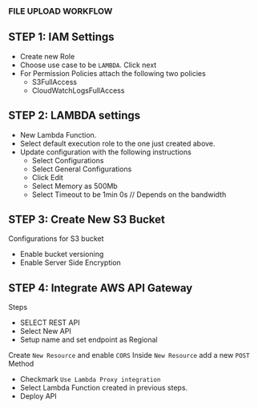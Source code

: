 ### FILE UPLOAD WORKFLOW

## STEP 1: IAM Settings

- Create new Role
- Choose use case to be `LAMBDA`. Click next
- For Permission Policies attach the following two policies
  - S3FullAccess
  - CloudWatchLogsFullAccess

## STEP 2: LAMBDA settings

- New Lambda Function.
- Select default execution role to the one just created above.
- Update configuration with the following instructions
  - Select Configurations
  - Select General Configurations
  - Click Edit
  - Select Memory as 500Mb
  - Select Timeout to be 1min 0s // Depends on the bandwidth

## STEP 3: Create New S3 Bucket

Configurations for S3 bucket

- Enable bucket versioning
- Enable Server Side Encryption

## STEP 4: Integrate AWS API Gateway

Steps

- SELECT REST API
- Select New API
- Setup name and set endpoint as Regional

Create `New Resource` and enable `CORS`
Inside `New Resource` add a new `POST` Method

- Checkmark `Use Lambda Proxy integration`
- Select Lambda Function created in previous steps.
- Deploy API
